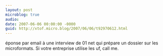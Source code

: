 ```yaml
---
layout: post
microblog: true
audio: 
date: 2007-06-06 00:00:00 -0000
guid: http://xtof.micro.blog/2007/06/06/t92970612.html
---
```

éponse par email à une interview de 01 net qui prépare un dossier sur les microformats. Si votre entreprise utilise les uf, call me.
